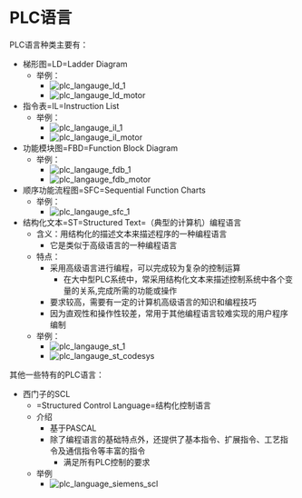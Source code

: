 # PLC语言

PLC语言种类主要有：

* 梯形图=LD=Ladder Diagram
  * 举例：
    * ![plc_langauge_ld_1](../assets/img/plc_langauge_ld_1.jpg)
    * ![plc_langauge_ld_motor](../assets/img/plc_langauge_ld_motor.jpg)
* 指令表=IL=Instruction List
  * 举例：
    * ![plc_langauge_il_1](../assets/img/plc_langauge_il_1.jpg)
    * ![plc_langauge_il_motor](../assets/img/plc_langauge_il_motor.jpg)
* 功能模块图=FBD=Function Block Diagram
  * 举例：
    * ![plc_langauge_fdb_1](../assets/img/plc_langauge_fdb_1.jpg)
    * ![plc_langauge_fdb_motor](../assets/img/plc_langauge_fdb_motor.jpg)
* 顺序功能流程图=SFC=Sequential Function Charts
  * 举例：
    * ![plc_langauge_sfc_1](../assets/img/plc_langauge_sfc_1.jpg)
* 结构化文本=ST=Structured Text=（典型的计算机）编程语言
  * 含义：用结构化的描述文本来描述程序的一种编程语言
    * 它是类似于高级语言的一种编程语言
  * 特点：
    * 采用高级语言进行编程，可以完成较为复杂的控制运算
      * 在大中型PLC系统中，常采用结构化文本来描述控制系统中各个变量的关系,完成所需的功能或操作
    * 要求较高，需要有一定的计算机高级语言的知识和编程技巧
    * 因为直观性和操作性较差，常用于其他编程语言较难实现的用户程序编制
  * 举例：
    * ![plc_langauge_st_1](../assets/img/plc_langauge_st_1.jpg)
    * ![plc_langauge_st_codesys](../assets/img/plc_langauge_st_codesys.png)

其他一些特有的PLC语言：

* 西门子的SCL
  * =Structured Control Language=结构化控制语言
  * 介绍
    * 基于PASCAL
    * 除了编程语言的基础特点外，还提供了基本指令、扩展指令、工艺指令及通信指令等丰富的指令
      * 满足所有PLC控制的要求
  * 举例
    * ![plc_language_siemens_scl](../assets/img/plc_language_siemens_scl.png)

